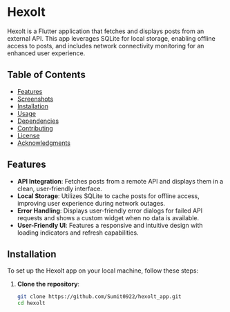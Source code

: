 # Hexolt

Hexolt is a Flutter application that fetches and displays posts from an external API. This app leverages SQLite for local storage, enabling offline access to posts, and includes network connectivity monitoring for an enhanced user experience.

## Table of Contents

- [Features](#features)
- [Screenshots](#screenshots)
- [Installation](#installation)
- [Usage](#usage)
- [Dependencies](#dependencies)
- [Contributing](#contributing)
- [License](#license)
- [Acknowledgments](#acknowledgments)


## Features

- **API Integration**: Fetches posts from a remote API and displays them in a clean, user-friendly interface.
- **Local Storage**: Utilizes SQLite to cache posts for offline access, improving user experience during network outages.
- **Error Handling**: Displays user-friendly error dialogs for failed API requests and shows a custom widget when no data is available.
- **User-Friendly UI**: Features a responsive and intuitive design with loading indicators and refresh capabilities.


## Installation

To set up the Hexolt app on your local machine, follow these steps:

1. **Clone the repository**:
   ```bash
   git clone https://github.com/Sumit0922/hexolt_app.git
   cd hexolt
